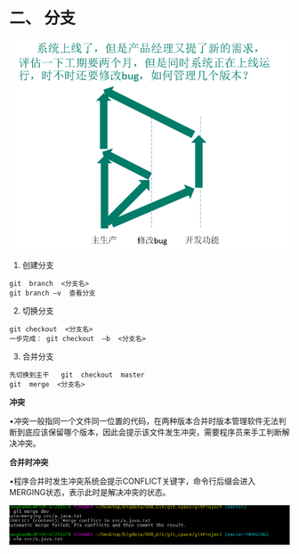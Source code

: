 # 二、 分支

![](https://github.com/BangBangYang/imageRepository/blob/master/git%E6%88%AA%E5%9B%BE%E7%AC%94%E8%AE%B0/%E5%88%86%E6%94%AF.png?raw=true)

1. 创建分支

```
git  branch  <分支名>
git branch –v  查看分支
```

2. 切换分支

```
git checkout  <分支名>
一步完成： git checkout  –b  <分支名>
```

3. 合并分支

```
先切换到主干   git  checkout  master
git  merge  <分支名>
```

**冲突**

•冲突一般指同一个文件同一位置的代码，在两种版本合并时版本管理软件无法判断到底应该保留哪个版本，因此会提示该文件发生冲突，需要程序员来手工判断解决冲突。

**合并时冲突**

•程序合并时发生冲突系统会提示CONFLICT关键字，命令行后缀会进入MERGING状态，表示此时是解决冲突的状态。

![](https://github.com/BangBangYang/imageRepository/blob/master/git%E6%88%AA%E5%9B%BE%E7%AC%94%E8%AE%B0/%E5%90%88%E5%B9%B6%E5%86%B2%E7%AA%81.png?raw=true)